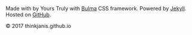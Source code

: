 <footer class="footer">
  <div class="container">
    <div class="content has-text-centered">
      <p class="is-size-7">Made with <i class="fa fa-heart text-icon" aria-hidden="true"></i> by Yours Truly with <a href="http://bulma.io" target="_blank">Bulma</a> CSS framework. Powered by <a href="https://jekyllrb.com/" target="_blank">Jekyll</a>. Hosted on <a href="https://github.com/thinkjanis" target="_blank">GitHub</a>.</p>
      <p class="is-size-7">© 2017 thinkjanis.github.io</p>
    </div>
  </div>
</footer>
